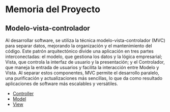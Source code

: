 # Memoria del Proyecto
## Modelo-vista-controlador

Al desarrollar software, se utiliza la técnica modelo-vista-controlador (MVC) para separar datos, mejorando la organización y el mantenimiento del código. Este patrón arquitectónico divide una aplicación en tres partes interconectadas: el modelo, que gestiona los datos y la lógica empresarial; Vista, que controla la interfaz de usuario y la presentación; y el Controlador, que maneja la entrada de usuarios y facilita la interacción entre Modelo y Vista. Al separar estos componentes, MVC permite el desarrollo paralelo, una purificación y actualizaciones más sencillas, lo que da como resultado aplicaciones de software más escalables y versátiles.

- [Controller](Utils/Controller)
- [Model](/Utils/Model)
- [View](Utils/View)

